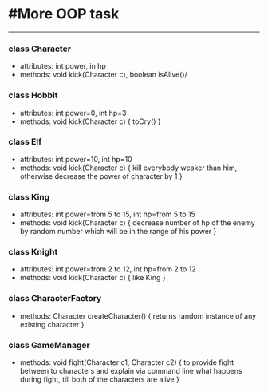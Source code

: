 # #More OOP task
---
### class Character 
  - attributes: int power, in hp
  - methods: void kick(Character c), boolean isAlive()/


### class Hobbit 
  - attributes: int power=0, int hp=3
  - methods: void kick(Character c) { toCry() }
  
  
### class Elf 
   - attributes: int power=10, int hp=10
   - methods: void kick(Character c) { 
                kill everybody weaker than him, 
                otherwise decrease the power of character by 1 
              }
              
             
### class King 
   - attributes: int power=from 5 to 15, int hp=from 5 to 15 
   - methods: void kick(Character c) { 
                decrease number of hp of the enemy by random 
                number which will be in the range of his power 
              }
              
              
### class Knight 
   - attributes: int power=from 2 to 12, int hp=from 2 to 12
   - methods: void kick(Character c) { like King }
   
   
### class CharacterFactory 
   - methods: Character createCharacter() { 
                returns random instance of any existing character 
              }
              
              
### class GameManager
   - methods: void fight(Character c1, Character c2) { 
                to provide fight between to characters and explain via command 
                line what happens during fight, till both of 
                the characters are alive 
              }
